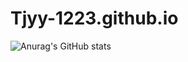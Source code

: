 # Tjyy-1223.github.io
![Anurag's GitHub stats](https://github-readme-stats.vercel.app/api?username=anuraghazra&show_icons=true&theme=radical)
